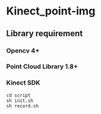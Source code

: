 # Kinect_point-img
## Library requirement

### Opencv 4+

### Point Cloud Library 1.8+

### Kinect SDK

```
cd script
sh init.sh
sh record.sh
```
